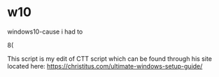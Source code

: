 # w10
windows10-cause i had to

8(

This script is my edit of CTT script which can be found through his site located here:
https://christitus.com/ultimate-windows-setup-guide/
